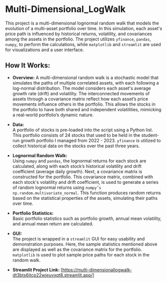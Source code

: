 # Multi-Dimensional_LogWalk
This project is a multi-dimensional lognormal random walk that models the evolution of a multi-asset portfolio over time. In this simulation, each asset's price path is influenced by historical returns, volatility, and covariances among the assets in the portfolio. The project utilizes `yfinance`, `pandas`, `numpy`, to perform the calculations, while `matplotlib` and `streamlit` are used for visualizations and a user interface.

## How It Works:
- **Overview:**
  A multi-dimensional random walk is a stochastic model that simulates the paths of multiple correlated assets, with each following a log-normal distribution. The model considers each asset's average growth rate (drift) and volatility. The interconnected movements of assets through a covariance matrix reflect how each asset’s price movements influence others in the portfolio. This allows the stocks in the portfolio to have both shared and independent volatilities, mimicking a real-world portfolio’s dynamic nature.


- **Data:**  
  A portfolio of stocks is pre-loaded into the script using a Python list. This portfolio consists of 24 stocks that used to be held in the student-run growth portfolio I managed from 2022 - 2023. `yfinance` is utilized to collect historical data on the stocks over the past three years.

- **Lognormal Random Walk:**  
Using `numpy` and `pandas`, the lognormal returns for each stock are calculated, along with each stock’s historical volatility and drift coefficient (average daily growth). Next, a covariance matrix is constructed for the portfolio. This covariance matrix, combined with each stock's volatility and drift coefficient, is used to generate a series of random lognormal returns using `numpy’s` `np.random.multivariate_normal`. This function produces random returns based on the statistical properties of the assets, simulating their paths over time.

- **Portfolio Statistics:**  
  Basic portfolio statistics such as portfolio growth, annual mean volatility, and annual mean return are calculated.

- **GUI:**  
  The project is wrapped in a `streamlit` GUI for easy usability and demonstration purposes. Here, the sample statistics mentioned above are displayed as well as the covariance matrix for the portfolio. `matplotlib` is used to plot sample price paths for each stock in the random walk.

- **Streamlit Project Link:**
  [https://multi-dimensionallogwalk-dt3bts6itcp22wjeuvxqt8.streamlit.app/]
  
  
